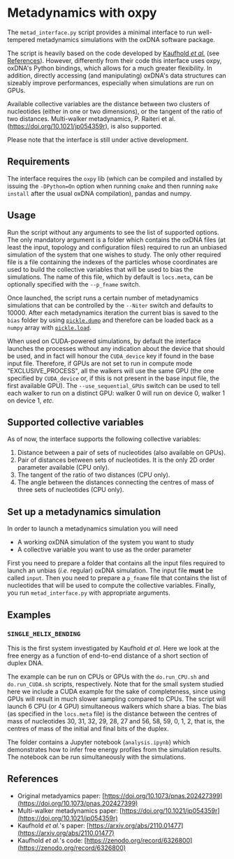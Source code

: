 # Metadynamics with oxpy

The `metad_interface.py` script provides a minimal interface to run well-tempered metadynamics simulations with the oxDNA software package.

The script is heavily based on the code developed by [Kaufhold *et al.*](https://zenodo.org/record/6326800) (see [References](#references)). However, differently from their code this interface uses oxpy, oxDNA's Python bindings, which allows for a much greater flexibility. In addition, directly accessing (and manipulating) oxDNA's data structures can sizeably improve performances, especially when simulations are run on GPUs.

Available collective variables are the distance between two clusters of nucleotides (either in one or two dimensions), or the tangent of the ratio of two distances.
Multi-walker metadynamics, P. Raiteri et al. (https://doi.org/10.1021/jp054359r), is also supported.

Please note that the interface is still under active development.

## Requirements

The interface requires the `oxpy` lib (which can be compiled and installed by issuing the `-DPython=On` option when running `cmake` and then running `make install` after the usual oxDNA compilation), pandas and numpy.

## Usage

Run the script without any arguments to see the list of supported options. The only mandatory argument is a folder which contains the oxDNA files (at least the input, topology and configuration files) required to run an unbiased simulation of the system that one wishes to study. The only other required file is a file containing the indexes of the particles whose coordinates are used to build the collective variables that will be used to bias the simulations. The name of this file, which by default is `locs.meta`, can be optionally specified with the `--p_fname` switch.

Once launched, the script runs a certain number of metadynamics simulations that can be controlled by the `--Niter` switch and defaults to 10000. After each metadynamics iteration the current bias is saved to the `bias` folder by using [`pickle.dump`](https://docs.python.org/3/library/pickle.html#pickle.dump) and therefore can be loaded back as a `numpy` array with [`pickle.load`](https://docs.python.org/3/library/pickle.html#pickle.load).

When used on CUDA-powered simulations, by default the interface launches the processes without any indication about the device that should be used, and in fact will honour the `CUDA_device` key if found in the base input file. Therefore, if GPUs are not set to run in compute mode "EXCLUSIVE_PROCESS", all the walkers will use the same GPU (the one specified by `CUDA_device` or, if this is not present in the base input file, the first available GPU). The `--use_sequential_GPUs` switch can be used to tell each walker to run on a distinct GPU: walker 0 will run on device 0, walker 1 on device 1, *etc.*


## Supported collective variables

As of now, the interface supports the following collective variables:

1. Distance between a pair of sets of nucleotides (also available on GPUs).
2. Pair of distances between sets of nucleotides. It is the only 2D order parameter available (CPU only).
3. The tangent of the ratio of two distances (CPU only).
4. The angle between the distances connecting the centres of mass of three sets of nucleotides (CPU only).

## Set up a metadynamics simulation

In order to launch a metadynamics simulation you will need

* A working oxDNA simulation of the system you want to study
* A collective variable you want to use as the order parameter

First you need to prepare a folder that contains all the input files required to launch an unbias (*i.e.* regular) oxDNA simulation. The input file **must** be called `input`. Then you need to prepare a `p_fname` file that contains the list of nucleotides that will be used to compute the collective variables. Finally, you run `metad_interface.py` with appropriate arguments.

## Examples

### `SINGLE_HELIX_BENDING` 

This is the first system investigated by Kaufhold *et al*. Here we look at the free energy as a function of end-to-end distance of a short section of duplex DNA.

The example can be run on CPUs or GPUs with the `do.run_CPU.sh` and `do.run_CUDA.sh` scripts, respectively. Note that for the small system studied here we include a CUDA example for the sake of completeness, since using GPUs will result in much slower sampling compared to CPUs. The script will launch 6 CPU (or 4 GPU) simultaneous walkers which share a bias. The bias (as specified in the `locs.meta` file) is the distance between the centres of mass of nucleotides 30, 31, 32, 29, 28, 27 and 56, 58, 59, 0, 1, 2, that is, the centres of mass of the initial and final bits of the duplex.

The folder contains a Jupyter notebook (`analysis.ipynb`) which demonstrates how to infer free energy profiles from the simulation results. The notebook can be run simultaneously with the simulations.

## References

* Original metadyamics paper: [https://doi.org/10.1073/pnas.202427399](https://doi.org/10.1073/pnas.202427399)
* Multi-walker metadynamics paper: [https://doi.org/10.1021/jp054359r](https://doi.org/10.1021/jp054359r)
* Kaufhold *et al.*'s paper: [https://arxiv.org/abs/2110.01477](https://arxiv.org/abs/2110.01477)
* Kaufhold *et al.*'s code: [https://zenodo.org/record/6326800](https://zenodo.org/record/6326800)
